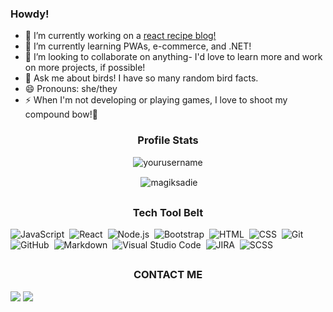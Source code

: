 ### Howdy!


- 🔭 I’m currently working on a [react recipe blog!](https://github.com/Erock42/FlavoredText/)
- 🌱 I’m currently learning PWAs, e-commerce, and .NET!
- 👯 I’m looking to collaborate on anything- I'd love to learn more and work on more projects, if possible!
- 💬 Ask me about birds! I have so many random bird facts.
- 😄 Pronouns: she/they
- ⚡ When I'm not developing or playing games, I love to shoot my compound bow!🏹 


<h3 align="center">Profile Stats</h3>

<p align="center"> <img src="https://komarev.com/ghpvc/?username=yourusername" alt="yourusername" /> </p>

<p align="center">&nbsp;<img align="center" src="https://github-readme-stats.vercel.app/api?username=magiksadie&show_icons=true" alt="magiksadie" /></p>

## <h3 align="center">Tech Tool Belt</h3>

![JavaScript](https://img.shields.io/badge/-JavaScript-05122A?style=flat&logo=javascript)&nbsp;
![React](https://img.shields.io/badge/-React-05122A?style=flat&logo=react)&nbsp;
![Node.js](https://img.shields.io/badge/-Node.js-05122A?style=flat&logo=node.js)&nbsp;
![Bootstrap](https://img.shields.io/badge/-Bootstrap-05122A?style=flat&logo=bootstrap&logoColor=563D7C)&nbsp;
![HTML](https://img.shields.io/badge/-HTML-05122A?style=flat&logo=HTML5)&nbsp;
![CSS](https://img.shields.io/badge/-CSS-05122A?style=flat&logo=CSS3&logoColor=1572B6)&nbsp;
![Git](https://img.shields.io/badge/-Git-05122A?style=flat&logo=git)&nbsp;
![GitHub](https://img.shields.io/badge/-GitHub-05122A?style=flat&logo=github)&nbsp;
![Markdown](https://img.shields.io/badge/-Markdown-05122A?style=flat&logo=markdown)&nbsp;
![Visual Studio Code](https://img.shields.io/badge/-Visual%20Studio%20Code-05122A?style=flat&logo=visual-studio-code&logoColor=007ACC)&nbsp;
![JIRA](https://img.shields.io/badge/-JIRA-05122A?style=flat&logo=JIRA)&nbsp;
![SCSS](https://img.shields.io/badge/-Sass-05122A?style=flat&logo=Sass)

## <h3 align="center">CONTACT ME</h3>

<a href="mailto:sadiejo.harty@gmail.com"><img src="https://img.shields.io/badge/-sadiejo.harty@gmail.com-D14836?style=flat&logo=Gmail&logoColor=white"/></a>
<a href="https://linkedin.com/in/sadiejo/"><img src="https://img.shields.io/badge/-Sadie%20Harty-0077B5?style=flat&logo=Linkedin&logoColor=white"/></a>
